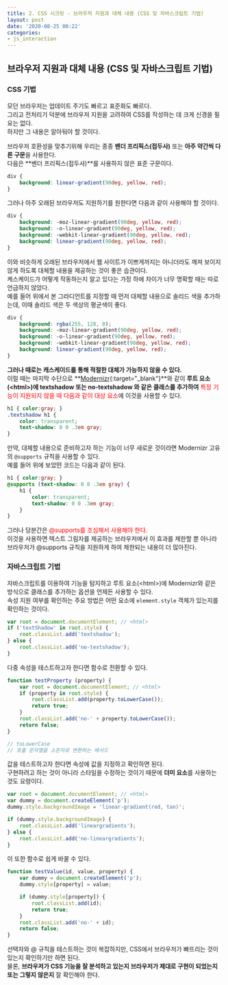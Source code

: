 ```yaml
---
title: 2. CSS 시크릿 - 브라우저 지원과 대체 내용 (CSS 및 자바스크립트 기법)
layout: post
date: '2020-08-25 00:22'
categories:
- js_interaction
---
```


## 브라우저 지원과 대체 내용 (CSS 및 자바스크립트 기법)

### CSS 기법

모던 브라우저는 업데이트 주기도 빠르고 표준화도 빠르다.  
그리고 전처리기 덕분에 브라우저 지원을 고려하여 CSS를 작성하는 데 크게 신경쓸 필요는 없다.  
하지만 그 내용은 알아둬야 할 것이다.

브라우저 호환성을 맞추기위해 우리는 종종 **밴더 프리픽스(접두사)** 또는 **아주 약간씩 다른 구문**을 사용한다.  
다음은 **벤더 프리픽스(접두사)**를 사용하지 않은 표준 구문이다.

```css
div {
    background: linear-gradient(90deg, yellow, red);
}
```

그러나 아주 오래된 브라우저도 지원하기를 원한다면 다음과 같이 사용해야 할 것이다.

```css
div {
    background: -moz-linear-gradient(90deg, yellow, red);
    background: -o-linear-gradient(90deg, yellow, red);
    background: -webkit-linear-gradient(90deg, yellow, red);
    background: linear-gradient(90deg, yellow, red);
}
```

이와 비슷하게 오래된 브라우저에서 웹 사이트가 이쁘게까지는 아니더라도 깨져 보이지 않게 하도록 대체할 내용을 
제공하는 것이 좋은 습관이다.  
케스케이드가 어떻게 작동하는지 알고 있다는 가정 하에 차이가 너무 명확할 때는 따로 언급하지 않았다.  
예를 들어 위에서 본 그라디언트를 지정할 때 먼저 대체할 내용으로 솔리드 색을 추가하는데, 이때 솔리드 색은 
두 색상의 평균색이 좋다.

```css
div {
    background: rgba(255, 128, 0);
    background: -moz-linear-gradient(90deg, yellow, red);
    background: -o-linear-gradient(90deg, yellow, red);
    background: -webkit-linear-gradient(90deg, yellow, red);
    background: linear-gradient(90deg, yellow, red);
}
```

**그러나 때로는 캐스케이드를 통해 적절한 대체가 가능하지 않을 수 있다.**  
이럴 때는 마지막 수단으로 **[Modernizr](https://modernizr.com/){:target="_blank"}**와 같이 
**루트 요소(&lt;html&gt;)에 textshadow 또는 no-textshadow 와 같은 클래스를 추가하여** 
<span style="color:red">특정 기능이 지원되지 않을 때 다음과 같이 대상 요소</span>에 
이것을 사용할 수 있다.

```css
h1 { color:gray; }
.textshadow h1 {
    color: transparent;
    text-shadow: 0 0 .3em gray;
}
```

만약, 대체할 내용으로 준비하고자 하는 기능이 너무 새로운 것이라면 Modernizr 고유의 `@supports` 규칙을 사용할 수 있다.  
예를 들어 위에 보았떤 코드는 다음과 같이 된다.

```css
h1 { color:gray; }
@supports (text-shadow: 0 0 .3em gray) {
    h1 {
        color: transparent;
        text-shadow: 0 0 .3em gray;
    }
}
```

그러나 당분간은 <span style="color:red">@supports를 조심해서 사용해야 한다.</span>  
이것을 사용하면 텍스트 그림자를 제공하는 브라우저에서 이 효과를 제한할 뿐 아니라 브라우저가 
@supports 규칙을 지원하게 하여 제한되는 내용이 더 많아진다.

### 자바스크립트 기법

자바스크립트를 이용하여 기능을 탐지하고 루트 요소(&lt;html&gt;)에 Modernizr와 같은 방식으로 클래스를 추가하는 
옵션을 언제든 사용할 수 있다.  
속성 지원 여부를 확인하는 주요 방법은 어떤 요소에 `element.style` 객체가 있는지를 확인하는 것이다.

```javascript
var root = document.documentElement; // <html>
if ('textShadow' in root.style) {
    root.classList.add('textshadow');
} else {
    root.classList.add('no-textshadow');
}
```

다중 속성을 테스트하고자 한다면 함수로 전환할 수 있다.

```javascript
function testProperty (property) {
    var root = document.documentElement; // <html>
    if (property in root.style) {
        root.classList.add(property.toLowerCase());
        return true;
    }
    root.classList.add('no-' + property.toLowerCase());
    return false;
}

// toLowerCase
// 호출 문자열을 소문자로 변환하는 메서드
```

값을 테스트하고자 한다면 속성에 값을 지정하고 확인하면 된다.  
구현하려고 하는 것이 아니라 스타일을 수정하는 것이기 때문에 **더미 요소**를 사용하는 것도 요령이다.

```javascript
var root = document.documentElement; // <html>
var dummy = document.createElement('p');
dummy.style.backgroundImage = 'linear-gradient(red, tan)';

if (dummy.style.backgroundImage) {
    root.classList.add('lineargradients');
} else {
    root.classList.add('no-lineargradients');
}
```

이 또한 함수로 쉽게 바꿀 수 있다.

```javascript
function testValue(id, value, property) {
    var dummy = document.createElement('p');
    dummy.style[property] = value;

    if (dummy.style[property]) {
        root.classList.add(id);
        return true;
    }
    root.classList.add('no-' + id);
    return false;
}
```

선택자와 @ 규칙을 테스트하는 것이 복잡하지만, CSS에서 브라우저가 빠뜨리는 것이 있는지 확인하기만 하면 된다.  
물론, **브라우저가 CSS 기능을 잘 분석하고 있는지 브라우저가 제대로 구현이 되었는지 또는 그렇지 않은지** 잘 확인해야 한다.













